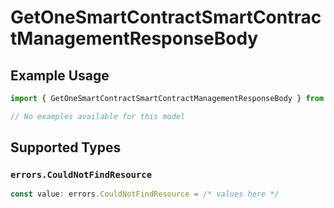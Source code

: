 # GetOneSmartContractSmartContractManagementResponseBody

## Example Usage

```typescript
import { GetOneSmartContractSmartContractManagementResponseBody } from "@starton/sdk/sdk/models/errors";

// No examples available for this model
```

## Supported Types

### `errors.CouldNotFindResource`

```typescript
const value: errors.CouldNotFindResource = /* values here */
```

